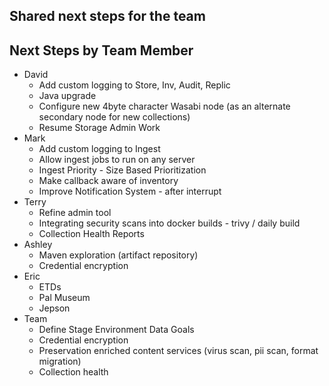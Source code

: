 ## Shared next steps for the team


## Next Steps by Team Member

- David
  - Add custom logging to Store, Inv, Audit, Replic
  - Java upgrade
  - Configure new 4byte character Wasabi node (as an alternate secondary node for new collections)
  - Resume Storage Admin Work
- Mark
  - Add custom logging to Ingest
  - Allow ingest jobs to run on any server
  - Ingest Priority - Size Based Prioritization
  - Make callback aware of inventory
  - Improve Notification System - after interrupt
- Terry
  - Refine admin tool
  - Integrating security scans into docker builds - trivy / daily build
  - Collection Health Reports
- Ashley 
  - Maven exploration (artifact repository)
  - Credential encryption
- Eric
  - ETDs
  - Pal Museum
  - Jepson
- Team
  - Define Stage Environment Data Goals
  - Credential encryption
  - Preservation enriched content services (virus scan, pii scan, format migration)
  - Collection health
